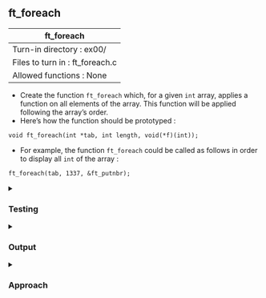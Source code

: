 ## ft_foreach

|               ft_foreach        |
|---------------------------------|
| Turn-in directory : ex00/       |
| Files to turn in : ft_foreach.c |
| Allowed functions : None       |

- Create the function <code>ft_foreach</code> which, for a given <code>int</code> array, applies a function on
all elements of the array. This function will be applied following the array’s order.
- Here’s how the function should be prototyped :
```
void ft_foreach(int *tab, int length, void(*f)(int));
```
- For example, the function <code>ft_foreach</code> could be called as follows in order to display all <code>int</code> of the array :
```
ft_foreach(tab, 1337, &ft_putnbr);
```

<details>

<summary><h3>Testing</h3></summary>

<pre><code>#include &ltstdlib.h&gt
#include &ltunistd.h&gt

void	ft_putchar(char c);
void	ft_putnbr(int nb);

void	ft_sq(int n)
{
	n = n * n;
	ft_putnbr(n);
	ft_putchar('\n');
}

int	main(void)
{
	int	*ptr;
	int	length;
	int	i;

	length = 5;
	ptr = (int *)malloc(sizeof(int) * length);
	i = 0;
	while (i < length)
	{
		ptr[i] = i;
		i++;
	}
	ft_foreach(ptr, length, &ft_putnbr);
	ft_putchar('\n');
	ft_foreach(ptr, length, &ft_sq);
	return (0);
}
</code></pre>

To summarise the testing code, I've used function prototypes for <code>ft_putchar</code> and <code>ft_putnbr</code> but the full functions are included in the [main.c](main.c). 

</details>

<details>
<summary><h3>Output</h3></summary>

<pre><code>01234
0
1
4
9
16</code></pre>

</details>

<details>
<summary><h3>Approach</h3></summary>

In C11, we start playing around with function pointers. Function pointers are indicated by putting brackets around the asterisk and the name of the function:
- <code>void *f(int)</code> is a function called <code>f</code> that returns a <code>void</code> pointer (and takes an <code>int</code> argument).
- <code>void (*f)(int)</code> is a pointer to a function that returns nothing (or <code>void</code>) (and takes an <code>int</code> argument)

For this <a href=ft_foreach.c>exercise</a>, we simply need to apply the function called <code>f</code> on the <code>int</code> in <code>tab</code>.

We use <code>i</code> and a <code>while</code> loop to iterate through the <code>int</code> in <code>tab</code>. Within the <code>while</code> loop, we call the <code>f</code> function as we would any other function: <code>f(tab[i])</code>. We just need to make sure that an <code>int</code> argument was fed into it.

</details>


